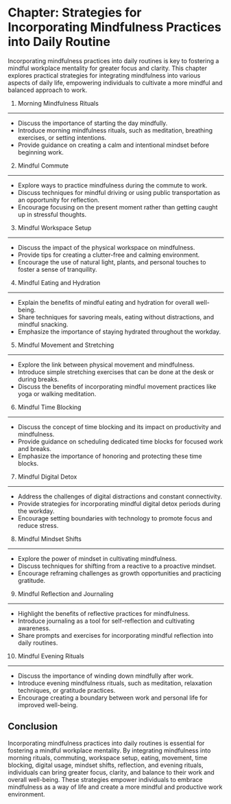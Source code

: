 Chapter: Strategies for Incorporating Mindfulness Practices into Daily Routine
==============================================================================

Incorporating mindfulness practices into daily routines is key to fostering a mindful workplace mentality for greater focus and clarity. This chapter explores practical strategies for integrating mindfulness into various aspects of daily life, empowering individuals to cultivate a more mindful and balanced approach to work.

1. Morning Mindfulness Rituals
------------------------------

* Discuss the importance of starting the day mindfully.
* Introduce morning mindfulness rituals, such as meditation, breathing exercises, or setting intentions.
* Provide guidance on creating a calm and intentional mindset before beginning work.

2. Mindful Commute
------------------

* Explore ways to practice mindfulness during the commute to work.
* Discuss techniques for mindful driving or using public transportation as an opportunity for reflection.
* Encourage focusing on the present moment rather than getting caught up in stressful thoughts.

3. Mindful Workspace Setup
--------------------------

* Discuss the impact of the physical workspace on mindfulness.
* Provide tips for creating a clutter-free and calming environment.
* Encourage the use of natural light, plants, and personal touches to foster a sense of tranquility.

4. Mindful Eating and Hydration
-------------------------------

* Explain the benefits of mindful eating and hydration for overall well-being.
* Share techniques for savoring meals, eating without distractions, and mindful snacking.
* Emphasize the importance of staying hydrated throughout the workday.

5. Mindful Movement and Stretching
----------------------------------

* Explore the link between physical movement and mindfulness.
* Introduce simple stretching exercises that can be done at the desk or during breaks.
* Discuss the benefits of incorporating mindful movement practices like yoga or walking meditation.

6. Mindful Time Blocking
------------------------

* Discuss the concept of time blocking and its impact on productivity and mindfulness.
* Provide guidance on scheduling dedicated time blocks for focused work and breaks.
* Emphasize the importance of honoring and protecting these time blocks.

7. Mindful Digital Detox
------------------------

* Address the challenges of digital distractions and constant connectivity.
* Provide strategies for incorporating mindful digital detox periods during the workday.
* Encourage setting boundaries with technology to promote focus and reduce stress.

8. Mindful Mindset Shifts
-------------------------

* Explore the power of mindset in cultivating mindfulness.
* Discuss techniques for shifting from a reactive to a proactive mindset.
* Encourage reframing challenges as growth opportunities and practicing gratitude.

9. Mindful Reflection and Journaling
------------------------------------

* Highlight the benefits of reflective practices for mindfulness.
* Introduce journaling as a tool for self-reflection and cultivating awareness.
* Share prompts and exercises for incorporating mindful reflection into daily routines.

10. Mindful Evening Rituals
---------------------------

* Discuss the importance of winding down mindfully after work.
* Introduce evening mindfulness rituals, such as meditation, relaxation techniques, or gratitude practices.
* Encourage creating a boundary between work and personal life for improved well-being.

Conclusion
----------

Incorporating mindfulness practices into daily routines is essential for fostering a mindful workplace mentality. By integrating mindfulness into morning rituals, commuting, workspace setup, eating, movement, time blocking, digital usage, mindset shifts, reflection, and evening rituals, individuals can bring greater focus, clarity, and balance to their work and overall well-being. These strategies empower individuals to embrace mindfulness as a way of life and create a more mindful and productive work environment.
